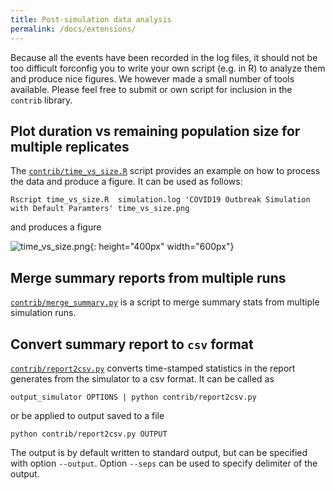 ```yaml
---
title: Post-simulation data analysis
permalink: /docs/extensions/
---
```



Because all the events have been recorded in the log files, it should not be too difficult forconfig
you to write your own script (e.g. in R) to analyze them and produce nice figures. We however
made a small number of tools available. Please feel free to submit or own script for inclusion in the `contrib`
library.

## Plot duration vs remaining population size for multiple replicates

The [`contrib/time_vs_size.R`](https://github.com/ictr/covid19-outbreak-simulator/blob/master/contrib/time_vs_size.R) script provides an example on how to process the data and produce
a figure. It can be used as follows:

```
Rscript time_vs_size.R  simulation.log 'COVID19 Outbreak Simulation with Default Paramters' time_vs_size.png
```

and produces a figure

![time_vs_size.png](https://raw.githubusercontent.com/ictr/covid19-outbreak-simulator/master/contrib/time_vs_size.png){: height="400px" width="600px"}


## Merge summary reports from multiple runs

[`contrib/merge_summary.py`](https://github.com/ictr/covid19-outbreak-simulator/blob/master/contrib/merge_summary.py) is a script to merge summary stats from multiple simulation runs.

## Convert summary report to `csv` format

[`contrib/report2csv.py`](https://github.com/ictr/covid19-outbreak-simulator/blob/master/contrib/report2csv.py) converts time-stamped statistics in the report generates from the
simulator to a csv format. It can be called as

```
output_simulator OPTIONS | python contrib/report2csv.py
```
or be applied to output saved to a file

```
python contrib/report2csv.py OUTPUT
```

The output is by default written to standard output, but can be specified with option
`--output`. Option `--seps` can be used to specify delimiter of the output.
